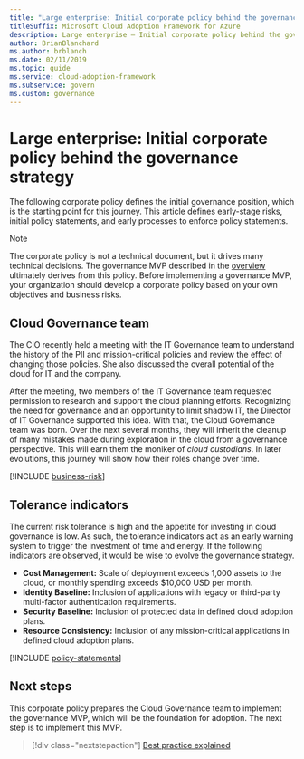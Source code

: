 ```yaml
---
title: "Large enterprise: Initial corporate policy behind the governance strategy"
titleSuffix: Microsoft Cloud Adoption Framework for Azure
description: Large enterprise – Initial corporate policy behind the governance strategy.
author: BrianBlanchard
ms.author: brblanch
ms.date: 02/11/2019
ms.topic: guide
ms.service: cloud-adoption-framework
ms.subservice: govern
ms.custom: governance
---
```


# Large enterprise: Initial corporate policy behind the governance strategy

The following corporate policy defines the initial governance position, which is the starting point for this journey. This article defines early-stage risks, initial policy statements, and early processes to enforce policy statements.

> [!NOTE]
>The corporate policy is not a technical document, but it drives many technical decisions. The governance MVP described in the [overview](./index.md) ultimately derives from this policy. Before implementing a governance MVP, your organization should develop a corporate policy based on your own objectives and business risks.

## Cloud Governance team

The CIO recently held a meeting with the IT Governance team to understand the history of the PII and mission-critical policies and review the effect of changing those policies. She also discussed the overall potential of the cloud for IT and the company.

After the meeting, two members of the IT Governance team requested permission to research and support the cloud planning efforts. Recognizing the need for governance and an opportunity to limit shadow IT, the Director of IT Governance supported this idea. With that, the Cloud Governance team was born. Over the next several months, they will inherit the cleanup of many mistakes made during exploration in the cloud from a governance perspective. This will earn them the moniker of _cloud custodians_. In later evolutions, this journey will show how their roles change over time.

[!INCLUDE [business-risk](../../../includes/governance/business-risks.md)]

## Tolerance indicators

The current risk tolerance is high and the appetite for investing in cloud governance is low. As such, the tolerance indicators act as an early warning system to trigger the investment of time and energy. If the following indicators are observed, it would be wise to evolve the governance strategy.

- **Cost Management:** Scale of deployment exceeds 1,000 assets to the cloud, or monthly spending exceeds $10,000 USD per month.
- **Identity Baseline:** Inclusion of applications with legacy or third-party multi-factor authentication requirements.
- **Security Baseline:** Inclusion of protected data in defined cloud adoption plans.
- **Resource Consistency:** Inclusion of any mission-critical applications in defined cloud adoption plans.

[!INCLUDE [policy-statements](../../../includes/governance/policy-statements.md)]

## Next steps

This corporate policy prepares the Cloud Governance team to implement the governance MVP, which will be the foundation for adoption. The next step is to implement this MVP.

> [!div class="nextstepaction"]
> [Best practice explained](./best-practice-explained.md)
